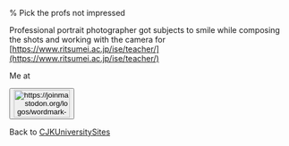 % Pick the profs not impressed

Professional portrait photographer got subjects to smile while composing the shots and working with the camera for
[https://www.ritsumei.ac.jp/ise/teacher/](https://www.ritsumei.ac.jp/ise/teacher/)


Me at
<form action='https://mastodon.sdf.org/@drbean'>
<button type='submit' class='btn'>
<img src='./mastodon.svg'
alt='https://joinmastodon.org/logos/wordmark-black-text.svg'
style='width:100px;height:50px'/>
</button></form>

Back to [CJKUniversitySites](CJKUniversitySites.html)
